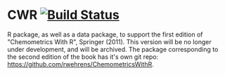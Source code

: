 # CWR [![Build Status](https://travis-ci.org/rwehrens/CWR.svg?branch=master)](https://travis-ci.org/rwehrens/CWR)


R package, as well as a data package, to support the first edition of
"Chemometrics With R", Springer (2011). This version will be no longer
under development, and will be archived. The package corresponding to
the second edition of the book
has it's own git repo: https://github.com/rwehrens/ChemometricsWithR.

